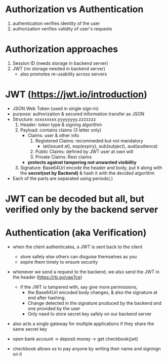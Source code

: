 # Authorization vs Authentication
1. authentication verifies identity of the user
2. authorization verifies validity of user's requests

# Authorization approaches
1. Session ID (needs storage in backend server)
2. JWT (no storage needed in backend server)
    - also promotes re-usability across servers 

# JWT (https://jwt.io/introduction)
- JSON Web Token (used in single sign-in)
- purpose: authorization & secured information transfer as JSON
- Structure: xxxxxxxxx.yyyyyyyy.zzzzzzz
    1. Header: token type & signing algorithm
    2. Payload: contains claims (3 letter only)
        - Claims: user & other info
            1. Registered Claims: recommeded but not mandatory
                - iat(issued at), exp(expiry), sub(subject), aud(audience)
            2. Public Claims: defined by JWT user at own will
            3. Private Claims: Rest claims
        - **protects against tampering not unwanted visibility**
    3. Signature: Base64Url encode the header and body, put it along with the **secret(set by Backend)** & hash it with the decided algorithm
- Each of the parts are separated using periods(.)

# JWT can be decoded but all, but verified only by the backend server

# Authentication (aka Verification)
- when the client authenticates, a JWT is sent back to the client
    - store safely else others can disguise themselves as you
    - expire them timely to ensure security
- whenever we send a request to the backend, we also send the JWT in the header (https://rb.gy/vae7ce)
    - if the JWT is tampered with, say give more permissions, 
        - the Base64Url encoded body changes, & also the signature at end after hashing. 
        - Change detected in the signature produced by the backend and one provided by the user
        - Only need to store secret key safely on our backend server
- also acts a single gateway for multiple applications if they share the same secret key

- open bank account -> deposit money -> get checkbook(jwt)
- checkbook allows us to pay anyone by writing their name and signingn on it